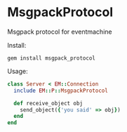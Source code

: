 # MsgpackProtocol
Msgpack protocol for eventmachine

Install:

    gem install msgpack_protocol

Usage:

```ruby
class Server < EM::Connection
  include EM::P::MsgpackProtocol

  def receive_object obj
    send_object({'you said' => obj})
  end
end
```
